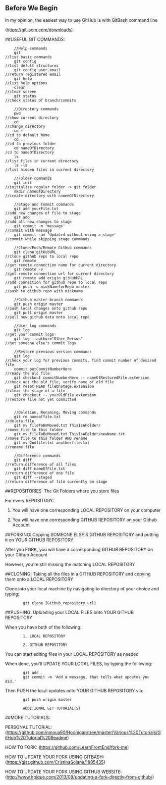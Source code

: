 ## Before We Begin 
In my opinion, the easiest way to use GitHub is with GitBash command line

(https://git-scm.com/downloads)
		

##USEFUL GIT COMMANDS:

		//Help commands
		git																//list basic commands
		git config														//list defult structures 
		git config user.email											//return registered email
		git help														//list help options
		clear															//clear screen
		git status														//check status of branch/commits
		
		//Directory commands
		pwd																//show current directory
		cd																//change directory
		cd ~															//cd to default home
		cd ..															//cd to previous folder
		cd nameOfDirectory												/cd to nameOfDirectory
		ls																//list files in current directory
		ls -la															//list hidden files in current directory
		
		//Folder commands
		git init														//initialize regular folder -> git folder
		mkdir nameOfDirectory											//create directory with nameeOfDirectory

		//Stage and Commit commands
		git add yourFile.txt											//add new changes of file to stage
		git add .														//add all new changes to stage
		git commit -m 'message'											//commit with message
		git commit -am 'Updated without using a stage'					//commit while skipping stage commands
		
		//Clone/Push/Remote Github commands
		git clone gitHubURL												//clone github repo to local repo
		git remote														//get remote connection name for current directory
		git remote -v													//get remote connection url for current directory
		git remote add origin gitHubURL									//add connection for github repo to local repo
		git push -u nickNameforRepo master								//push to github repo with nickname
		
		//Github master branch commands
		git push origin master											//push local changes onto github repo
		git pull origin master											//pull new github data onto local repo
		
		//User log commands
		git log															//get your commit logs
		git log --author="Other_Person"									//get someone else's commit logs
		
		//Restore previous version commands
		git log															//check your log for previous commits, find commit number of desired file
		commit putCommitNumberHere										//ready the old file
		git checkout commitNumberHere -- nameOfRestoredFile.extension	//check out the old file, verify name of old file
		git reset HEAD fileOnStage.extension							//clear the stage of a file
		git checkout -- yourOldFile.extension							//restore file not yet committed
		
		
		//Deletion, Renaming, Moving commands
		git rm nameoffile.txt											//delete file
		git mv fileToBeMoved.txt ThisIsAFolder/							//move file to this folder
		git mv fileToBeMoved.txt ThisIsAFolder/newName.txt				//move file to this folder AND rename
		git mv 2ndfile.txt anotherfile.txt								//rename file
		
		//Difference commands
		git diff														//return difference of all files
		git diff nameOfFile.txt											//return difference of one file
		git diff --staged												//return difference of file currently on stage
		

##REPOSITORIES: The Git Folders where you store files

For every REPOSITORY:

1. You will have one corresponding LOCAL REPOSITORY on your computer

2. You will have one corresponding GITHUB REPOSITORY on your Github Account
	
##FORKING: Copying SOMEONE ELSE'S GITHUB REPOSITORY and putting it on YOUR GITHUB REPOSITORY 

After you FORK, you will have a corresponding GITHUB REPOSITORY on your Github Account

However, you're still missing the matching LOCAL REPOSITORY

##CLONING: Taking all the files in a GITHUB REPOSITORY and copying them onto a LOCAL REPOSITORY

Clone into your local machine by navigating to directory of your choice and typing:
			
			git clone [Github_repository_url]
		
##PUSHING: Uploading your LOCAL FILES onto YOUR GITHUB REPOSITORY

When you have both of the following:

			1. LOCAL REPOSITORY

			2. GITHUB REPOSITORY

You can start editing files in your LOCAL REPOSITORY as needed

When done, you'll UPDATE YOUR LOCAL FILES, by typing the following:
			
			git add .
			git commit -m 'Add a message, that tells what updates you did.'
	
Then PUSH the local updates onto YOUR GITHUB REPOSITORY via:
			
			git push origin master

			ADDITIONAL GIT TUTORIAL(S)
			

##MORE TUTORIALS:

PERSONAL TUTORIAL:
(https://github.com/nmoua90/Hoonigan/tree/master/Various%20Tutorials/GitHub%20Tutorial%20Readme)

HOW TO FORK:
(https://github.com/LearnFrontEnd/fork-me)

HOW TO UPDATE YOUR FORK USING GITBASH:
(https://gist.github.com/CristinaSolana/1885435)

HOW TO UPDATE YOUR FORK USING GITHUB WEBSITE:
(http://www.hpique.com/2013/09/updating-a-fork-directly-from-github/)